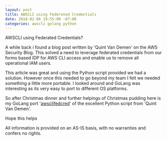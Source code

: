 ```yaml
---
layout: post
title: AWSCLI using Federated Credentials
date: 2018-02-06 19:55:00 -07:00
categories: awscli golang python
---
```

AWSCLI using Federated Credentials?

A while back i found a blog post written by 'Quint Van Demen' on the AWS Security Blog. This solved a need to leverage federated credentials from our forms based IDP for AWS CLI access and enable us to remove all operational IAM users.

This article was great and using the Python script provided we had a solution. However once this needed to go beyond my team I felt we needed something a little more portable. I looked around and GoLang was interesting as its very easy to port to different OS platforms.

So after Christmas dinner and further helpings of Christmas pudding here is my GoLang port '[awsclifedcred][1]' of the excellent Python script from 'Quint Van Demen'.

Hope this helps

All information is provided on an AS-IS basis, with no warranties and confers no rights.


[1]: https://github.com/paulbrice/awsclifedcred
